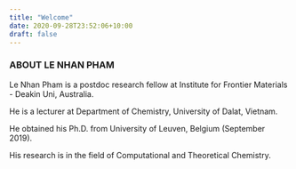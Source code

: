 ```yaml
---
title: "Welcome"
date: 2020-09-28T23:52:06+10:00
draft: false
---
```


### ABOUT LE NHAN PHAM

Le Nhan Pham is a postdoc research fellow at Institute for Frontier Materials - Deakin Uni, Australia. 

He is a lecturer at Department of Chemistry, University of Dalat, Vietnam. 

He obtained his Ph.D. from University of Leuven, Belgium (September 2019).

His research is in the field of Computational and Theoretical Chemistry. 

<!--more-->